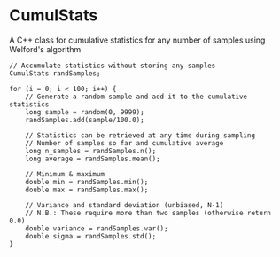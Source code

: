 # CumulStats
A C++ class for cumulative statistics for any number of samples using Welford's algorithm

	// Accumulate statistics without storing any samples
	CumulStats randSamples;

	for (i = 0; i < 100; i++) {
		// Generate a random sample and add it to the cumulative statistics
		long sample = random(0, 9999);
		randSamples.add(sample/100.0);

		// Statistics can be retrieved at any time during sampling
		// Number of samples so far and cumulative average
		long n_samples = randSamples.n();
		long average = randSamples.mean();

		// Minimum & maximum
		double min = randSamples.min();
		double max = randSamples.max();

		// Variance and standard deviation (unbiased, N-1)
		// N.B.: These require more than two samples (otherwise return 0.0)
		double variance = randSamples.var();
		double sigma = randSamples.std();
	}
  	
